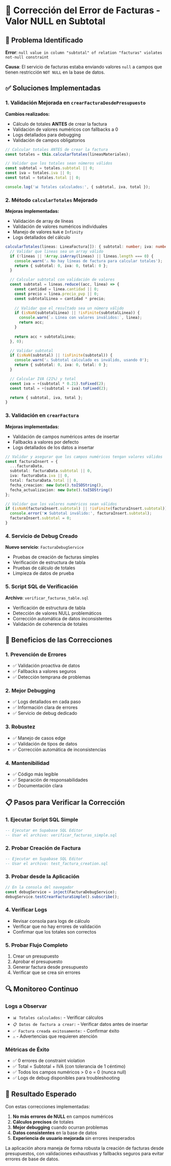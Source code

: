 # 🔧 Corrección del Error de Facturas - Valor NULL en Subtotal

## 🎯 Problema Identificado

**Error**: `null value in column "subtotal" of relation "facturas" violates not-null constraint`

**Causa**: El servicio de facturas estaba enviando valores `null` a campos que tienen restricción `NOT NULL` en la base de datos.

## ✅ Soluciones Implementadas

### **1. Validación Mejorada en `crearFacturaDesdePresupuesto`**

**Cambios realizados:**
- Cálculo de totales **ANTES** de crear la factura
- Validación de valores numéricos con fallbacks a 0
- Logs detallados para debugging
- Validación de campos obligatorios

```typescript
// Calcular totales ANTES de crear la factura
const totales = this.calcularTotales(lineasMateriales);

// Validar que los totales sean números válidos
const subtotal = totales.subtotal || 0;
const iva = totales.iva || 0;
const total = totales.total || 0;

console.log('📊 Totales calculados:', { subtotal, iva, total });
```

### **2. Método `calcularTotales` Mejorado**

**Mejoras implementadas:**
- Validación de array de líneas
- Validación de valores numéricos individuales
- Manejo de valores `NaN` e `Infinity`
- Logs detallados del cálculo

```typescript
calcularTotales(lineas: LineaFactura[]): { subtotal: number; iva: number; total: number } {
  // Validar que lineas sea un array válido
  if (!lineas || !Array.isArray(lineas) || lineas.length === 0) {
    console.warn('⚠️ No hay líneas de factura para calcular totales');
    return { subtotal: 0, iva: 0, total: 0 };
  }

  // Calcular subtotal con validación de valores
  const subtotal = lineas.reduce((acc, linea) => {
    const cantidad = linea.cantidad || 0;
    const precio = linea.precio_pvp || 0;
    const subtotalLinea = cantidad * precio;
    
    // Validar que el resultado sea un número válido
    if (isNaN(subtotalLinea) || !isFinite(subtotalLinea)) {
      console.warn(`⚠️ Línea con valores inválidos:`, linea);
      return acc;
    }
    
    return acc + subtotalLinea;
  }, 0);

  // Validar subtotal
  if (isNaN(subtotal) || !isFinite(subtotal)) {
    console.warn('⚠️ Subtotal calculado es inválido, usando 0');
    return { subtotal: 0, iva: 0, total: 0 };
  }

  // Calcular IVA (21%) y total
  const iva = +(subtotal * 0.21).toFixed(2);
  const total = +(subtotal + iva).toFixed(2);

  return { subtotal, iva, total };
}
```

### **3. Validación en `crearFactura`**

**Mejoras implementadas:**
- Validación de campos numéricos antes de insertar
- Fallbacks a valores por defecto
- Logs detallados de los datos a insertar

```typescript
// Validar y asegurar que los campos numéricos tengan valores válidos
const facturaInsert = {
  ...facturaData,
  subtotal: facturaData.subtotal || 0,
  iva: facturaData.iva || 0,
  total: facturaData.total || 0,
  fecha_creacion: new Date().toISOString(),
  fecha_actualizacion: new Date().toISOString()
};

// Validar que los valores numéricos sean válidos
if (isNaN(facturaInsert.subtotal) || !isFinite(facturaInsert.subtotal)) {
  console.error('❌ Subtotal inválido:', facturaInsert.subtotal);
  facturaInsert.subtotal = 0;
}
```

### **4. Servicio de Debug Creado**

**Nuevo servicio**: `FacturaDebugService`
- Pruebas de creación de facturas simples
- Verificación de estructura de tabla
- Pruebas de cálculo de totales
- Limpieza de datos de prueba

### **5. Script SQL de Verificación**

**Archivo**: `verificar_facturas_table.sql`
- Verificación de estructura de tabla
- Detección de valores NULL problemáticos
- Corrección automática de datos inconsistentes
- Validación de coherencia de totales

## 🚀 Beneficios de las Correcciones

### **1. Prevención de Errores**
- ✅ Validación proactiva de datos
- ✅ Fallbacks a valores seguros
- ✅ Detección temprana de problemas

### **2. Mejor Debugging**
- ✅ Logs detallados en cada paso
- ✅ Información clara de errores
- ✅ Servicio de debug dedicado

### **3. Robustez**
- ✅ Manejo de casos edge
- ✅ Validación de tipos de datos
- ✅ Corrección automática de inconsistencias

### **4. Mantenibilidad**
- ✅ Código más legible
- ✅ Separación de responsabilidades
- ✅ Documentación clara

## 📋 Pasos para Verificar la Corrección

### **1. Ejecutar Script SQL Simple**
```sql
-- Ejecutar en Supabase SQL Editor
-- Usar el archivo: verificar_facturas_simple.sql
```

### **2. Probar Creación de Factura**
```sql
-- Ejecutar en Supabase SQL Editor
-- Usar el archivo: test_factura_creation.sql
```

### **3. Probar desde la Aplicación**
```typescript
// En la consola del navegador
const debugService = inject(FacturaDebugService);
debugService.testCrearFacturaSimple().subscribe();
```

### **4. Verificar Logs**
- Revisar consola para logs de cálculo
- Verificar que no hay errores de validación
- Confirmar que los totales son correctos

### **5. Probar Flujo Completo**
1. Crear un presupuesto
2. Aprobar el presupuesto
3. Generar factura desde presupuesto
4. Verificar que se crea sin errores

## 🔍 Monitoreo Continuo

### **Logs a Observar**
- `📊 Totales calculados:` - Verificar cálculos
- `📋 Datos de factura a crear:` - Verificar datos antes de insertar
- `✅ Factura creada exitosamente:` - Confirmar éxito
- `⚠️` - Advertencias que requieren atención

### **Métricas de Éxito**
- ✅ 0 errores de constraint violation
- ✅ Total = Subtotal + IVA (con tolerancia de 1 céntimo)
- ✅ Todos los campos numéricos > 0 o = 0 (nunca null)
- ✅ Logs de debug disponibles para troubleshooting

## 🎉 Resultado Esperado

Con estas correcciones implementadas:

1. **No más errores de NULL** en campos numéricos
2. **Cálculos precisos** de totales
3. **Mejor debugging** cuando ocurran problemas
4. **Datos consistentes** en la base de datos
5. **Experiencia de usuario mejorada** sin errores inesperados

La aplicación ahora maneja de forma robusta la creación de facturas desde presupuestos, con validaciones exhaustivas y fallbacks seguros para evitar errores de base de datos. 